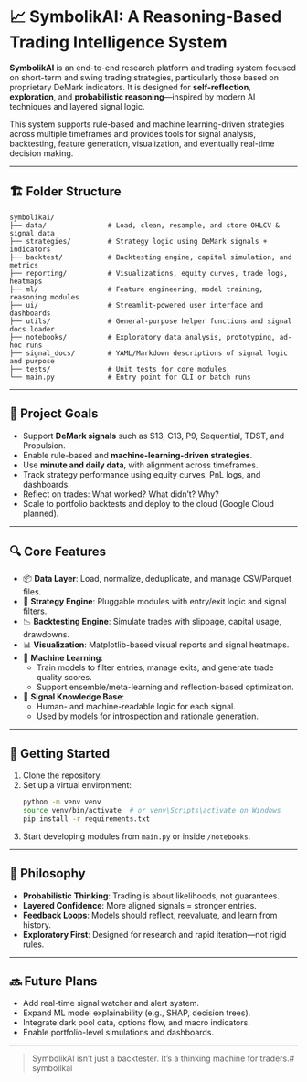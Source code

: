 # 📈 SymbolikAI: A Reasoning-Based Trading Intelligence System

**SymbolikAI** is an end-to-end research platform and trading system focused on short-term and swing trading strategies, particularly those based on proprietary DeMark indicators. It is designed for **self-reflection**, **exploration**, and **probabilistic reasoning**—inspired by modern AI techniques and layered signal logic.

This system supports rule-based and machine learning-driven strategies across multiple timeframes and provides tools for signal analysis, backtesting, feature generation, visualization, and eventually real-time decision making.

---

## 🏗️ Folder Structure

```
symbolikai/
├── data/               # Load, clean, resample, and store OHLCV & signal data
├── strategies/         # Strategy logic using DeMark signals + indicators
├── backtest/           # Backtesting engine, capital simulation, and metrics
├── reporting/          # Visualizations, equity curves, trade logs, heatmaps
├── ml/                 # Feature engineering, model training, reasoning modules
├── ui/                 # Streamlit-powered user interface and dashboards
├── utils/              # General-purpose helper functions and signal docs loader
├── notebooks/          # Exploratory data analysis, prototyping, ad-hoc runs
├── signal_docs/        # YAML/Markdown descriptions of signal logic and purpose
├── tests/              # Unit tests for core modules
└── main.py             # Entry point for CLI or batch runs
```

---

## 🎯 Project Goals

- Support **DeMark signals** such as S13, C13, P9, Sequential, TDST, and Propulsion.
- Enable rule-based and **machine-learning-driven strategies**.
- Use **minute and daily data**, with alignment across timeframes.
- Track strategy performance using equity curves, PnL logs, and dashboards.
- Reflect on trades: What worked? What didn’t? Why?
- Scale to portfolio backtests and deploy to the cloud (Google Cloud planned).

---

## 🔍 Core Features

- 📦 **Data Layer**: Load, normalize, deduplicate, and manage CSV/Parquet files.
- 🧠 **Strategy Engine**: Pluggable modules with entry/exit logic and signal filters.
- 📉 **Backtesting Engine**: Simulate trades with slippage, capital usage, drawdowns.
- 📊 **Visualization**: Matplotlib-based visual reports and signal heatmaps.
- 🧪 **Machine Learning**:
  - Train models to filter entries, manage exits, and generate trade quality scores.
  - Support ensemble/meta-learning and reflection-based optimization.
- 💬 **Signal Knowledge Base**:
  - Human- and machine-readable logic for each signal.
  - Used by models for introspection and rationale generation.

---

## 🚀 Getting Started

1. Clone the repository.
2. Set up a virtual environment:
   ```bash
   python -m venv venv
   source venv/bin/activate  # or venv\Scripts\activate on Windows
   pip install -r requirements.txt
   ```
3. Start developing modules from `main.py` or inside `/notebooks`.

---

## 🧠 Philosophy

- **Probabilistic Thinking**: Trading is about likelihoods, not guarantees.
- **Layered Confidence**: More aligned signals = stronger entries.
- **Feedback Loops**: Models should reflect, reevaluate, and learn from history.
- **Exploratory First**: Designed for research and rapid iteration—not rigid rules.

---

## 🔜 Future Plans

- Add real-time signal watcher and alert system.
- Expand ML model explainability (e.g., SHAP, decision trees).
- Integrate dark pool data, options flow, and macro indicators.
- Enable portfolio-level simulations and dashboards.

---

> SymbolikAI isn’t just a backtester. It’s a thinking machine for traders.#   s y m b o l i k a i  
 